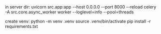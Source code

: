 in server dir:
uvicorn src.app:app --host 0.0.0.0 --port 8000 --reload
celery -A src.core.async_worker worker --loglevel=info --pool=threads

create venv:
python -m venv .venv
source .venv/bin/activate
pip install -r requirements.txt
